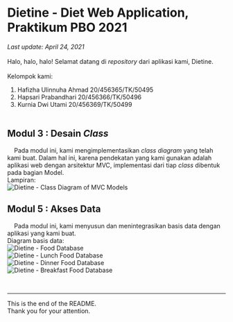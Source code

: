 # Dietine - Diet Web Application, Praktikum PBO 2021
<em>Last update: April 24, 2021</em><br><br>
Halo, halo, halo! Selamat datang di <em>repository</em> dari aplikasi kami, Dietine.
<br><br>
Kelompok kami:<br>
  1. Hafizha Ulinnuha Ahmad 20/456365/TK/50495
  2. Hapsari Prabandhari		20/456366/TK/50496
  3. Kurnia Dwi Utami       20/456369/TK/50499
<br><br>

## Modul 3 : Desain <em>Class</em>
&nbsp;&nbsp;&nbsp;&nbsp;Pada modul ini, kami mengimplementasikan <em>class diagram</em> yang telah kami buat. Dalam hal ini, karena pendekatan yang kami gunakan adalah aplikasi web dengan arsitektur MVC, implementasi dari tiap <em>class</em> dibentuk pada bagian Model.<br>
Lampiran:<br>
![Dietine - Class Diagram of MVC Models](https://user-images.githubusercontent.com/72615421/115948050-4f0f8e00-a4fe-11eb-890b-030b0dbd6dd3.png)

## Modul 5 : Akses Data
&nbsp;&nbsp;&nbsp;&nbsp;Pada modul ini, kami menyusun dan menintegrasikan basis data dengan aplikasi yang kami buat.<br>
Diagram basis data:<br>
![Dietine - Food Database](https://user-images.githubusercontent.com/75866738/117528029-5d7ba080-affa-11eb-91d2-804a616fc342.jpg)<br>
![Dietine - Lunch Food Database](https://user-images.githubusercontent.com/75866738/117528035-679d9f00-affa-11eb-95b9-34bdb8a63655.jpg)<br>
![Dietine - Dinner Food Database](https://user-images.githubusercontent.com/75866738/117528038-69fff900-affa-11eb-9daf-bc7a259ccb54.jpg)<br>
![Dietine - Breakfast Food Database](https://user-images.githubusercontent.com/75866738/117528040-6bc9bc80-affa-11eb-878a-30d98e54f353.jpg)


<br><hr>
This is the end of the README.<br>
Thank you for your attention.
